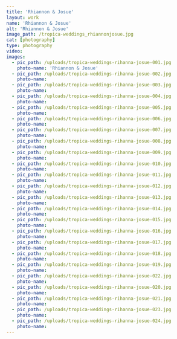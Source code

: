 ```yaml
---
title: 'Rhiannon & Josue'
layout: work
name: 'Rhiannon & Josue'
alt: 'Rhiannon & Josue'
image_path: /tropica-weddings_rhiannonjosue.jpg
cat: [photography]
type: photography
video: 
images:
  - pic_path: /uploads/tropica-weddings-rihanna-josue-001.jpg
    photo-name: 'Rhiannon & Josue'
  - pic_path: /uploads/tropica-weddings-rihanna-josue-002.jpg
    photo-name:
  - pic_path: /uploads/tropica-weddings-rihanna-josue-003.jpg
    photo-name:
  - pic_path: /uploads/tropica-weddings-rihanna-josue-004.jpg
    photo-name:
  - pic_path: /uploads/tropica-weddings-rihanna-josue-005.jpg
    photo-name:
  - pic_path: /uploads/tropica-weddings-rihanna-josue-006.jpg
    photo-name:
  - pic_path: /uploads/tropica-weddings-rihanna-josue-007.jpg
    photo-name:
  - pic_path: /uploads/tropica-weddings-rihanna-josue-008.jpg
    photo-name:
  - pic_path: /uploads/tropica-weddings-rihanna-josue-009.jpg
    photo-name:
  - pic_path: /uploads/tropica-weddings-rihanna-josue-010.jpg
    photo-name:
  - pic_path: /uploads/tropica-weddings-rihanna-josue-011.jpg
    photo-name:
  - pic_path: /uploads/tropica-weddings-rihanna-josue-012.jpg
    photo-name:
  - pic_path: /uploads/tropica-weddings-rihanna-josue-013.jpg
    photo-name:
  - pic_path: /uploads/tropica-weddings-rihanna-josue-014.jpg
    photo-name:
  - pic_path: /uploads/tropica-weddings-rihanna-josue-015.jpg
    photo-name:
  - pic_path: /uploads/tropica-weddings-rihanna-josue-016.jpg
    photo-name:
  - pic_path: /uploads/tropica-weddings-rihanna-josue-017.jpg
    photo-name:
  - pic_path: /uploads/tropica-weddings-rihanna-josue-018.jpg
    photo-name:
  - pic_path: /uploads/tropica-weddings-rihanna-josue-019.jpg
    photo-name:
  - pic_path: /uploads/tropica-weddings-rihanna-josue-022.jpg
    photo-name:
  - pic_path: /uploads/tropica-weddings-rihanna-josue-020.jpg
    photo-name:
  - pic_path: /uploads/tropica-weddings-rihanna-josue-021.jpg
    photo-name:
  - pic_path: /uploads/tropica-weddings-rihanna-josue-023.jpg
    photo-name:
  - pic_path: /uploads/tropica-weddings-rihanna-josue-024.jpg
    photo-name:
---
```



